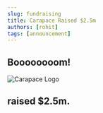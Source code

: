 ```yaml
---
slug: fundraising
title: Carapace Raised $2.5m
authors: [rohit]
tags: [announcement]
---
```


## Boooooooom! 

![Carapace Logo](./_.png)

## raised $2.5m.
